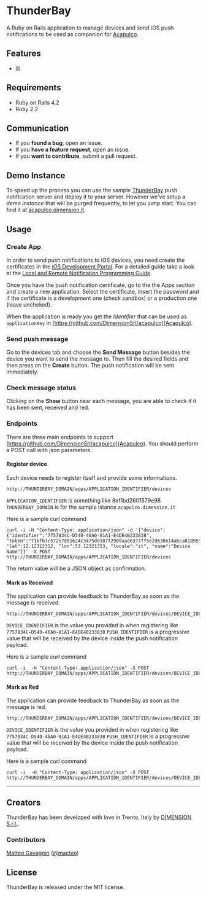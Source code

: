 # ThunderBay

A Ruby on Rails application to manage devices and send iOS push notifications to be used as companion for [Acapulco](https://github.com/DimensionSrl/acapulco).

## Features

- [x] 

## Requirements

- Ruby on Rails 4.2
- Ruby 2.2

## Communication

- If you **found a bug**, open an issue.
- If you **have a feature request**, open an issue.
- If you **want to contribute**, submit a pull request.

## Demo Instance

To speed up the process you can use the sample [ThunderBay]() push notification server and deploy it to your server.
However we've setup a *demo instance* that will be purged frequently, to let you jump start. You can find it at [acapulco.dimension.it](http://acapulco.dimension.it).

## Usage


### Create App

In order to send push notifications to iOS devices, you need create the certificates in the [iOS Development Portal](https://developer.apple.com/account/overview.action). For a detailed guide take a look at the [Local and Remote Notification Programming Guide](https://developer.apple.com/library/ios/documentation/NetworkingInternet/Conceptual/RemoteNotificationsPG/Introduction.html#//apple_ref/doc/uid/TP40008194-CH1-SW1).

Once you have the push notification certificate, go to the the Apps section and create a new application. Select the certificate, insert the password and if the certificate is a development one (check sandbox) or a production one (leave uncheked).

When the application is ready you get the *Identifier* that can be used as `applicationKey` in [https://github.com/DimensionSrl/acapulco](Acapulco).

### Send push message

Go to the devices tab and choose the **Send Message** button besides the device you want to send the message to.
Then fill the desired fields and then press on the **Create** button.
The push notification will be sent immediately.

### Check message status

Clicking on the **Show** button near each message, you are able to check if it has been sent, received and red.

### Endpoints

There are three main endpoints to support [https://github.com/DimensionSrl/acapulco](Acapulco).
You should perform a POST call with json parameters.

#### Register device

Each device needs to register itself and provide some informations. 

```
http://THUNDERBAY_DOMAIN/apps/APPLICATION_IDENTIFIER/devices
```

`APPLICATION_IDENTIFIER` is something like 8ef1bd2601579e98
`THUNDERBAY_DOMAIN` is for the sample istance `acapulco.dimension.it`

Here is a sample *curl* command
```
curl -i -H "Content-Type: application/json" -d '{"device":{"identifier":"7757834C-D540-46A0-81A1-E4DE4B233838", "token":"71bfb7c572e7d81624c3475dd187f2909aae6377ff5e2d630e14abca818955ff", "lat":12.12312312, "lon":53.12321353, "locale":"it", "name":"Device Name"}}' -X POST  http://THUNDERBAY_DOMAIN/apps/APPLICATION_IDENTIFIER/devices
```

The return value will be a JSON object as confirmation.

#### Mark as Received

The application can provide feedback to ThunderBay as soon as the message is received.

```
http://THUNDERBAY_DOMAIN/apps/APPLICATION_IDENTIFIER/devices/DEVICE_IDENTIFIER/messages/PUSH_IDENTIFIER/received
```

`DEVICE_IDENTIFIER` is the value you provided in when registering like `7757834C-D540-46A0-81A1-E4DE4B233838`
`PUSH_IDENTIFIER` is a progressive value that will be received by the device inside the push notification payload.

Here is a sample *curl* command
```
curl -i  -H "Content-Type: application/json" -X POST  http://THUNDERBAY_DOMAIN/apps/APPLICATION_IDENTIFIER/devices/DEVICE_IDENTIFIER/messages/PUSH_IDENTIFIER/received
```

#### Mark as Red

The application can provide feedback to ThunderBay as soon as the message is red.

```
http://THUNDERBAY_DOMAIN/apps/APPLICATION_IDENTIFIER/devices/DEVICE_IDENTIFIER/messages/PUSH_IDENTIFIER/red
```

`DEVICE_IDENTIFIER` is the value you provided in when registering like `7757834C-D540-46A0-81A1-E4DE4B233838`
`PUSH_IDENTIFIER` is a progressive value that will be received by the device inside the push notification payload.

Here is a sample *curl* command
```
curl -i  -H "Content-Type: application/json" -X POST  http://THUNDERBAY_DOMAIN/apps/APPLICATION_IDENTIFIER/devices/DEVICE_IDENTIFIER/messages/PUSH_IDENTIFIER/red
```

---

## Creators

ThunderBay has been developed with love in Trento, Italy by [DIMENSION S.r.l.](http://dimension.it).

### Contributors

[Matteo Gavagnin](http://github.com/macteo) ([@macteo](https://twitter.com/macteo))

## License

ThunderBay is released under the MIT license.